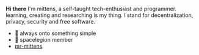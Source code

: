 **Hi there**
I'm mittens, a self-taught tech-enthusiast and programmer. learning, creating and researching is my thing. I stand for decentralization, privacy, security and free software.

- :telescope: always onto something simple
- :rocket: spacelegion member
- [mr-mittens](https://mr-mittens.github.io)
